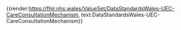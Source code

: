 <div class="warning"><span class="ImplementWarn"></span></div>

{{render:https://fhir.nhs.wales/ValueSet/DataStandardsWales-UEC-CareConsultationMechanism, text:DataStandardsWales-UEC-CareConsultationMechanism}}